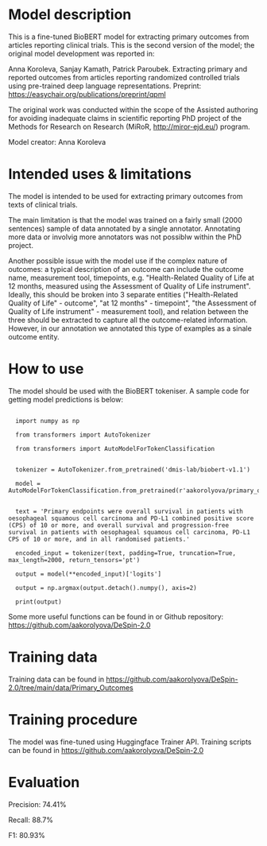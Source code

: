 <h1>Model description</h1>

This is a fine-tuned BioBERT model for extracting primary outcomes from articles reporting clinical trials.
This is the second version of the model; the original model development was reported in:

Anna Koroleva, Sanjay Kamath, Patrick Paroubek. Extracting primary and reported outcomes from articles reporting randomized controlled trials using pre-trained deep language representations. Preprint: https://easychair.org/publications/preprint/qpml

The original work was conducted within the scope of the Assisted authoring for avoiding inadequate claims in scientific reporting PhD project of the Methods for Research on Research (MiRoR, http://miror-ejd.eu/) program.

Model creator: Anna Koroleva


<h1>Intended uses & limitations</h1>

The model is intended to be used for extracting primary outcomes from texts of clinical trials.

The main limitation is that the model was trained on a fairly small (2000 sentences) sample of data annotated by a single annotator. Annotating more data or involvig more annotators was not possiblw within the PhD project.

Another possible issue with the model use if the complex nature of outcomes: a typical description of an outcome can include the outcome name, measurement tool, timepoints, e.g. "Health-Related Quality of Life at 12 months, measured using the Assessment of Quality of Life instrument". Ideally, this should be broken into 3 separate entities ("Health-Related Quality of Life" - outcome", "at 12 months" - timepoint", "the Assessment of Quality of Life instrument" - measurement tool), and relation between the three should be extracted to capture all the outcome-related information. However, in our annotation we annotated this type of examples as a sinale outcome entity.


<h1>How to use</h1>

The model should be used with the BioBERT tokeniser. A sample code for getting model predictions is below:
```

  import numpy as np

  from transformers import AutoTokenizer

  from transformers import AutoModelForTokenClassification


  tokenizer = AutoTokenizer.from_pretrained('dmis-lab/biobert-v1.1')

  model = AutoModelForTokenClassification.from_pretrained(r'aakorolyova/primary_outcome_extraction')


  text = 'Primary endpoints were overall survival in patients with oesophageal squamous cell carcinoma and PD-L1 combined positive score (CPS) of 10 or more, and overall survival and progression-free survival in patients with oesophageal squamous cell carcinoma, PD-L1 CPS of 10 or more, and in all randomised patients.'

  encoded_input = tokenizer(text, padding=True, truncation=True, max_length=2000, return_tensors='pt')

  output = model(**encoded_input)['logits']

  output = np.argmax(output.detach().numpy(), axis=2)

  print(output)
```

Some more useful functions can be found in or Github repository: https://github.com/aakorolyova/DeSpin-2.0


<h1>Training data</h1>

Training data can be found in https://github.com/aakorolyova/DeSpin-2.0/tree/main/data/Primary_Outcomes

<h1>Training procedure</h1>

The model was fine-tuned using Huggingface Trainer API. Training scripts can be found in https://github.com/aakorolyova/DeSpin-2.0

<h1>Evaluation</h1>

Precision: 74.41%

Recall: 88.7%

F1: 80.93%
